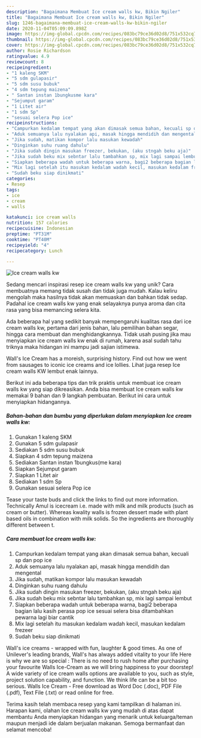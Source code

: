 ```yaml
---
description: "Bagaimana Membuat Ice cream walls kw, Bikin Ngiler"
title: "Bagaimana Membuat Ice cream walls kw, Bikin Ngiler"
slug: 1246-bagaimana-membuat-ice-cream-walls-kw-bikin-ngiler
date: 2020-11-04T05:09:09.898Z
image: https://img-global.cpcdn.com/recipes/083bc79ce36d02d8/751x532cq70/ice-cream-walls-kw-foto-resep-utama.jpg
thumbnail: https://img-global.cpcdn.com/recipes/083bc79ce36d02d8/751x532cq70/ice-cream-walls-kw-foto-resep-utama.jpg
cover: https://img-global.cpcdn.com/recipes/083bc79ce36d02d8/751x532cq70/ice-cream-walls-kw-foto-resep-utama.jpg
author: Rosie Richardson
ratingvalue: 4.9
reviewcount: 8
recipeingredient:
- "1 kaleng SKM"
- "5 sdm gulapasir"
- "5 sdm susu bubuk"
- "4 sdm tepung maizena"
- " Santan instan 1bungkusme kara"
- "Sejumput garam"
- "1 Litet air"
- "1 sdm Sp"
- "sesuai selera Pop ice"
recipeinstructions:
- "Campurkan kedalam tempat yang akan dimasak semua bahan, kecuali sp dan pop ice"
- "Aduk semuanya lalu nyalakan api, masak hingga mendidih dan mengental"
- "Jika sudah, matikan kompor lalu masukan kewadah"
- "Dinginkan suhu ruang dahulu"
- "Jika sudah dingin masukan freezer, bekukan, (aku stngah beku aja)"
- "Jika sudah beku mix sebntar lalu tambahkan sp, mix lagi sampai lembut"
- "Siapkan beberapa wadah untuk beberapa warna, bagi2 beberapa bagian lalu kasih perasa pop ice sesuai selera bisa ditambahkan pewarna lagi biar cantik"
- "Mix lagi setelah itu masukan kedalam wadah kecil, masukan kedalam frezeer"
- "Sudah beku siap dinikmati"
categories:
- Resep
tags:
- ice
- cream
- walls

katakunci: ice cream walls 
nutrition: 157 calories
recipecuisine: Indonesian
preptime: "PT31M"
cooktime: "PT40M"
recipeyield: "4"
recipecategory: Lunch

---
```



![Ice cream walls kw](https://img-global.cpcdn.com/recipes/083bc79ce36d02d8/751x532cq70/ice-cream-walls-kw-foto-resep-utama.jpg)

Sedang mencari inspirasi resep ice cream walls kw yang unik? Cara membuatnya memang tidak susah dan tidak juga mudah. Kalau keliru mengolah maka hasilnya tidak akan memuaskan dan bahkan tidak sedap. Padahal ice cream walls kw yang enak selayaknya punya aroma dan cita rasa yang bisa memancing selera kita.

Ada beberapa hal yang sedikit banyak mempengaruhi kualitas rasa dari ice cream walls kw, pertama dari jenis bahan, lalu pemilihan bahan segar, hingga cara membuat dan menghidangkannya. Tidak usah pusing jika mau menyiapkan ice cream walls kw enak di rumah, karena asal sudah tahu triknya maka hidangan ini mampu jadi sajian istimewa.

Wall&#39;s Ice Cream has a moreish, surprising history. Find out how we went from sausages to iconic ice creams and ice lollies. Lihat juga resep Ice cream walls KW lembut enak lainnya.


Berikut ini ada beberapa tips dan trik praktis untuk membuat ice cream walls kw yang siap dikreasikan. Anda bisa membuat Ice cream walls kw memakai 9 bahan dan 9 langkah pembuatan. Berikut ini cara untuk menyiapkan hidangannya.

<!--inarticleads1-->

##### Bahan-bahan dan bumbu yang diperlukan dalam menyiapkan Ice cream walls kw:

1. Gunakan 1 kaleng SKM
1. Gunakan 5 sdm gulapasir
1. Sediakan 5 sdm susu bubuk
1. Siapkan 4 sdm tepung maizena
1. Sediakan  Santan instan 1bungkus(me kara)
1. Siapkan Sejumput garam
1. Siapkan 1 Litet air
1. Sediakan 1 sdm Sp
1. Gunakan sesuai selera Pop ice


Tease your taste buds and click the links to find out more information. Technically Amul is icecream i.e. made with milk and milk products (such as cream or butter). Whereas kwality walls is frozen dessert made with plant based oils in combination with milk solids. So the ingredients are thoroughly different between t. 

<!--inarticleads2-->

##### Cara membuat Ice cream walls kw:

1. Campurkan kedalam tempat yang akan dimasak semua bahan, kecuali sp dan pop ice
1. Aduk semuanya lalu nyalakan api, masak hingga mendidih dan mengental
1. Jika sudah, matikan kompor lalu masukan kewadah
1. Dinginkan suhu ruang dahulu
1. Jika sudah dingin masukan freezer, bekukan, (aku stngah beku aja)
1. Jika sudah beku mix sebntar lalu tambahkan sp, mix lagi sampai lembut
1. Siapkan beberapa wadah untuk beberapa warna, bagi2 beberapa bagian lalu kasih perasa pop ice sesuai selera bisa ditambahkan pewarna lagi biar cantik
1. Mix lagi setelah itu masukan kedalam wadah kecil, masukan kedalam frezeer
1. Sudah beku siap dinikmati


Wall&#39;s ice creams - wrapped with fun, laughter &amp; good times. As one of Unilever&#39;s leading brands, Wall&#39;s has always added vitality to your life Here is why we are so special : There is no need to rush home after purchasing your favourite Walls Ice-Cream as we will bring happiness to your doorstep! A wide variety of ice cream walls options are available to you, such as style, project solution capability, and function. We think life can be a bit too serious. Walls Ice Cream - Free download as Word Doc (.doc), PDF File (.pdf), Text File (.txt) or read online for free. 

Terima kasih telah membaca resep yang kami tampilkan di halaman ini. Harapan kami, olahan Ice cream walls kw yang mudah di atas dapat membantu Anda menyiapkan hidangan yang menarik untuk keluarga/teman maupun menjadi ide dalam berjualan makanan. Semoga bermanfaat dan selamat mencoba!
